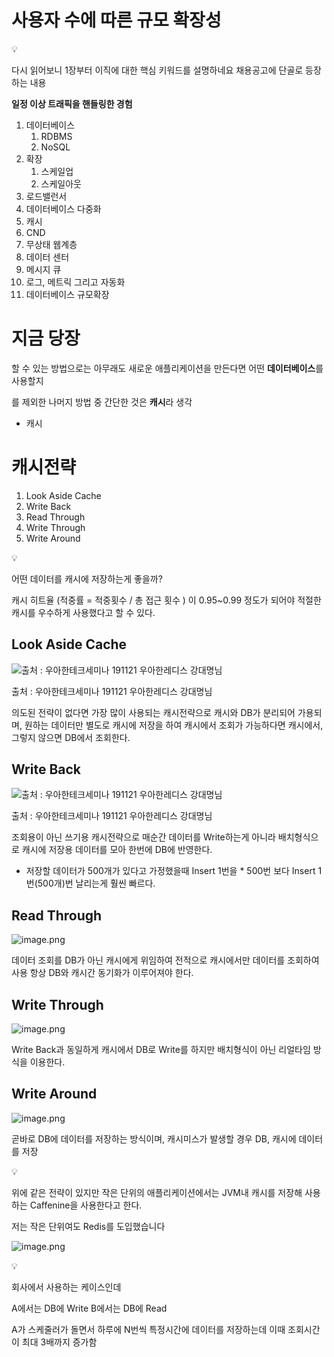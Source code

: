 # 사용자 수에 따른 규모 확장성

<aside>
💡

다시 읽어보니 1장부터 이직에 대한 핵심 키워드를 설명하네요
채용공고에 단골로 등장하는 내용

**일정 이상 트래픽을 핸들링한 경험**

</aside>

1. 데이터베이스
    1. RDBMS
    2. NoSQL
2. 확장
    1. 스케일업
    2. 스케일아웃
3. 로드밸런서
4. 데이터베이스 다중화
5. 캐시
6. CND
7. 무상태 웹계층
8. 데이터 센터
9. 메시지 큐
10. 로그, 메트릭 그리고 자동화
11. 데이터베이스 규모확장

# 지금 당장

할 수 있는 방법으로는 아무래도 새로운 애플리케이션을 만든다면 어떤 **데이터베이스**를 사용할지

를 제외한 나머지 방법 중 간단한 것은 **캐시**라 생각

- 캐시

# 캐시전략

1. Look Aside Cache
2. Write Back
3. Read Through
4. Write Through
5. Write Around

<aside>
💡

어떤 데이터를 캐시에 저장하는게 좋을까?

캐시 히트율
(적중률 = 적중횟수 / 총 접근 횟수 ) 이 0.95~0.99 정도가 되어야 적절한 캐시를 우수하게 사용했다고 할 수 있다.

</aside>

## Look Aside Cache

![출처 : 우아한테크세미나 191121 우아한레디스 강대명님](attachment:d1dd2a45-f30c-4604-9e1a-594f403e17a2:image.png)

출처 : 우아한테크세미나 191121 우아한레디스 강대명님

의도된 전략이 없다면 가장 많이 사용되는 캐시전략으로 캐시와 DB가 분리되어 가용되며, 원하는 데이터만 별도로 캐시에 저장을 하여 캐시에서 조회가 가능하다면 캐시에서, 그렇지 않으면 DB에서 조회한다.

## Write Back

![출처 : 우아한테크세미나 191121 우아한레디스 강대명님](attachment:7f57dd3f-5616-4a38-974e-b3795c406cd9:image.png)

출처 : 우아한테크세미나 191121 우아한레디스 강대명님

조회용이 아닌 쓰기용 캐시전략으로 매순간 데이터를 Write하는게 아니라 배치형식으로 캐시에 저장용 데이터를 모아 한번에 DB에 반영한다.

- 저장할 데이터가 500개가 있다고 가정했을때 Insert 1번을 * 500번 보다 Insert 1번(500개)번 날리는게 훨씬 빠르다.

## Read Through

![image.png](attachment:88da7b4a-abed-4f92-9b1a-52b0cd94dc66:image.png)

데이터 조회를 DB가 아닌 캐시에게 위임하여 전적으로 캐시에서만 데이터를 조회하여 사용 항상 DB와 캐시간 동기화가 이루어져야 한다.

## Write Through

![image.png](attachment:4b5a5f75-3531-4833-8720-c3dbcb746265:image.png)

Write Back과 동일하게 캐시에서 DB로 Write를 하지만 배치형식이 아닌 리얼타임 방식을 이용한다.

## Write Around

![image.png](attachment:00116877-610b-43bd-93da-02cc0e36ae5b:image.png)

곧바로 DB에 데이터를 저장하는 방식이며, 캐시미스가 발생할 경우 DB, 캐시에 데이터를 저장

<aside>
💡

위에 같은 전략이 있지만 작은 단위의 애플리케이션에서는 JVM내 캐시를 저장해 사용하는 Caffenine을 사용한다고 한다.

저는 작은 단위여도 Redis를 도입했습니다

</aside>

![image.png](attachment:60a72c1e-d426-44d5-85bd-bbf728231051:image.png)

<aside>
💡

회사에서 사용하는 케이스인데

A에서는 DB에 Write
B에서는 DB에 Read

A가 스케줄러가 돌면서 하루에 N번씩 특정시간에 데이터를 저장하는데 이때 조회시간이 최대 3배까지 증가함

</aside>